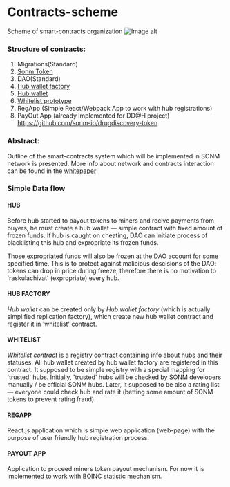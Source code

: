 # Contracts-scheme
Scheme of smart-contracts organization
![Image alt](https://github.com/sonm-io/Contracts-scheme/raw/master/images/ContrScheme.jpg)


### Structure of contracts:

1. Migrations(Standard)
2. [Sonm Token](https://github.com/sonm-io/token)
3. DAO(Standard)
4. [Hub wallet factory](https://github.com/sonm-io/Forge/blob/master/contracts/Hubs/HubFactory.sol)
5. [Hub wallet](https://github.com/sonm-io/Smart-dummy/tree/master/contracts/Hubs)
6. [Whitelist prototype](https://github.com/sonm-io/Forge/tree/master/contracts/Whitelist)
7. RegApp (Simple React/Webpack App to work with hub registrations)
8. PayOut App (already implemented for DD@H project)
https://github.com/sonm-io/drugdiscovery-token


### Abstract:

Outline of the smart-contracts system which will be implemented in SONM network is presented. More info about network and contracts interaction can be found in the [whitepaper](http://sonm.io/Sonm1.pdf)


### Simple Data flow

#### HUB

Before hub started to payout tokens to miners and recive payments from buyers, he must create a hub wallet — simple contract with fixed amount of frozen funds. If hub is caught on cheating, DAO can initiate process of blacklisting this hub and expropriate its frozen funds.

Those expropriated funds will also be frozen at the DAO account for some specified time. This is to protect against malicious descisions of the DAO: tokens can drop in price during freeze, therefore there is no motivation to 'raskulachivat' (expropriate) every hub.

#### HUB FACTORY

*Hub wallet* can be created only by *Hub wallet factory* (which is actually simplified replication factory), which create new hub wallet contract and register it in 'whitelist' contract.

#### WHITELIST

*Whitelist contract* is a registry contract containing info about hubs and their statuses. All hub wallet created by hub wallet factory are registered in this contract. It supposed to be simple registry with a special mapping for 'trusted' hubs. Initially, 'trusted' hubs will be checked by SONM developers manually / be official SONM hubs. Later, it supposed to be also a rating list — everyone could check hub and rate it (betting some amount of SONM tokens to prevent rating fraud).

#### REGAPP

React.js application which is simple web application (web-page) with the purpose of user friendly hub registration process.

#### PAYOUT APP

Application to proceed miners token payout mechanism. For now it is implemented to work with BOINC statistic mechanism.
